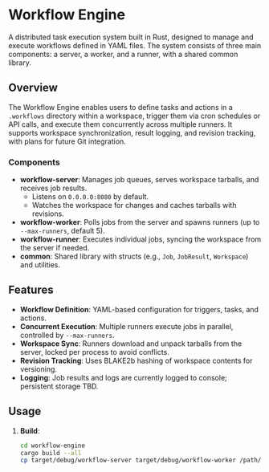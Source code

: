 # Workflow Engine

A distributed task execution system built in Rust, designed to manage and execute workflows defined in YAML files. The system consists of three main components: a server, a worker, and a runner, with a shared common library.

## Overview

The Workflow Engine enables users to define tasks and actions in a `.workflows` directory within a workspace, trigger them via cron schedules or API calls, and execute them concurrently across multiple runners. It supports workspace synchronization, result logging, and revision tracking, with plans for future Git integration.

### Components

- **workflow-server**: Manages job queues, serves workspace tarballs, and receives job results.
    - Listens on `0.0.0.0:8080` by default.
    - Watches the workspace for changes and caches tarballs with revisions.
- **workflow-worker**: Polls jobs from the server and spawns runners (up to `--max-runners`, default 5).
- **workflow-runner**: Executes individual jobs, syncing the workspace from the server if needed.
- **common**: Shared library with structs (e.g., `Job`, `JobResult`, `Workspace`) and utilities.

## Features

- **Workflow Definition**: YAML-based configuration for triggers, tasks, and actions.
- **Concurrent Execution**: Multiple runners execute jobs in parallel, controlled by `--max-runners`.
- **Workspace Sync**: Runners download and unpack tarballs from the server, locked per process to avoid conflicts.
- **Revision Tracking**: Uses BLAKE2b hashing of workspace contents for versioning.
- **Logging**: Job results and logs are currently logged to console; persistent storage TBD.

## Usage

1. **Build**:
   ```bash
   cd workflow-engine
   cargo build --all
   cp target/debug/workflow-server target/debug/workflow-worker /path/to/workspace/